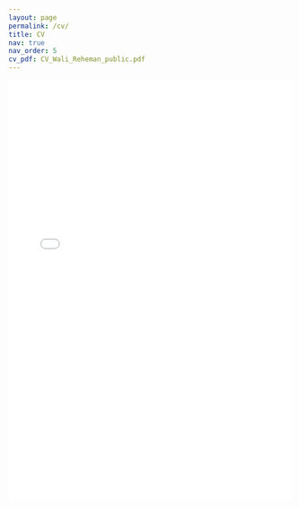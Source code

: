 ```yaml
---
layout: page
permalink: /cv/
title: CV
nav: true
nav_order: 5
cv_pdf: CV_Wali_Reheman_public.pdf
---
```


<iframe src="/assets/pdf/CV_Wali_Reheman_public.pdf" width="100%" height="750px" style="border: none;">
  Sorry, your browser does not support inline PDFs. Please download the PDF to view it: <a href="/assets/pdf/CV_Wali_Reheman_public.pdf">Download PDF</a>
</iframe>
